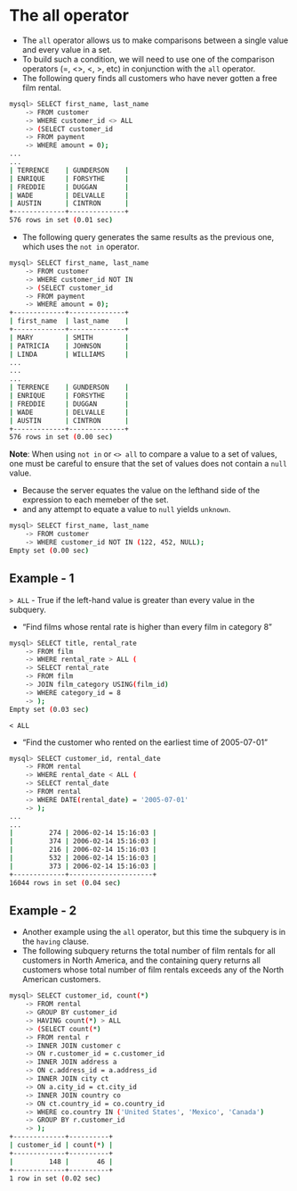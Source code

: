 # The all operator

- The `all` operator allows us to make comparisons between a single value and every value in a set.
- To build such a condition, we will need to use one of the comparison operators (=, <>, <, >, etc) in conjunction with the `all` operator.
- The following query finds all customers who have never gotten a free film rental.

```bash
mysql> SELECT first_name, last_name
    -> FROM customer
    -> WHERE customer_id <> ALL
    -> (SELECT customer_id
    -> FROM payment
    -> WHERE amount = 0);
...
...
| TERRENCE    | GUNDERSON    |
| ENRIQUE     | FORSYTHE     |
| FREDDIE     | DUGGAN       |
| WADE        | DELVALLE     |
| AUSTIN      | CINTRON      |
+-------------+--------------+
576 rows in set (0.01 sec)
```

- The following query generates the same results as the previous one, which uses the `not in` operator.

```bash
mysql> SELECT first_name, last_name
    -> FROM customer
    -> WHERE customer_id NOT IN
    -> (SELECT customer_id
    -> FROM payment
    -> WHERE amount = 0);
+-------------+--------------+
| first_name  | last_name    |
+-------------+--------------+
| MARY        | SMITH        |
| PATRICIA    | JOHNSON      |
| LINDA       | WILLIAMS     |
...
...
...
| TERRENCE    | GUNDERSON    |
| ENRIQUE     | FORSYTHE     |
| FREDDIE     | DUGGAN       |
| WADE        | DELVALLE     |
| AUSTIN      | CINTRON      |
+-------------+--------------+
576 rows in set (0.00 sec)
```

**Note**: When using `not in` or `<> all` to compare a value to a set of values, one must be careful to ensure that the set of values does not contain a `null` value.

- Because the server equates the value on the lefthand side of the expression to each memeber of the set.
- and any attempt to equate a value to `null` yields `unknown`.

```bash
mysql> SELECT first_name, last_name
    -> FROM customer
    -> WHERE customer_id NOT IN (122, 452, NULL);
Empty set (0.00 sec)
```



## Example - 1

`> ALL` - True if the left-hand value is greater than every value in the subquery.

- “Find films whose rental rate is higher than every film in category 8”

```bash
mysql> SELECT title, rental_rate
    -> FROM film
    -> WHERE rental_rate > ALL (
    -> SELECT rental_rate
    -> FROM film
    -> JOIN film_category USING(film_id)
    -> WHERE category_id = 8
    -> );
Empty set (0.03 sec)
```

`< ALL`

- “Find the customer who rented on the earliest time of 2005-07-01”

```bash
mysql> SELECT customer_id, rental_date
    -> FROM rental
    -> WHERE rental_date < ALL (
    -> SELECT rental_date
    -> FROM rental
    -> WHERE DATE(rental_date) = '2005-07-01'
    -> );
...
...
|         274 | 2006-02-14 15:16:03 |
|         374 | 2006-02-14 15:16:03 |
|         216 | 2006-02-14 15:16:03 |
|         532 | 2006-02-14 15:16:03 |
|         373 | 2006-02-14 15:16:03 |
+-------------+---------------------+
16044 rows in set (0.04 sec)
```





## Example - 2

- Another example using the `all` operator, but this time the subquery is in the `having` clause.
- The following subquery returns the total number of film rentals for all customers in North America, and the containing query returns all customers whose total number of film rentals exceeds any of the North American customers.

```bash
mysql> SELECT customer_id, count(*)
    -> FROM rental
    -> GROUP BY customer_id
    -> HAVING count(*) > ALL
    -> (SELECT count(*)
    -> FROM rental r
    -> INNER JOIN customer c
    -> ON r.customer_id = c.customer_id
    -> INNER JOIN address a
    -> ON c.address_id = a.address_id
    -> INNER JOIN city ct
    -> ON a.city_id = ct.city_id
    -> INNER JOIN country co
    -> ON ct.country_id = co.country_id
    -> WHERE co.country IN ('United States', 'Mexico', 'Canada')
    -> GROUP BY r.customer_id
    -> );
+-------------+----------+
| customer_id | count(*) |
+-------------+----------+
|         148 |       46 |
+-------------+----------+
1 row in set (0.02 sec)
```

